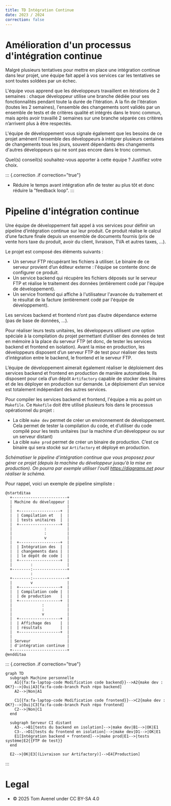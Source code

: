 ```yaml
---
title: TD Intégration Continue
date: 2023 / 2024
correction: false
---
```


# Amélioration d'un processus d'intégration continue

Malgré plusieurs tentatives pour mettre en place une intégration continue dans leur projet, une équipe fait appel à vos services car les tentatives se sont toutes soldées par un échec.

L'équipe vous apprend que les développeurs travaillent en itérations de 2 semaines : chaque développeur utilise une branche dédiée pour ses fonctionnalités pendant toute la durée de l’itération. A la fin de l’itération (toutes les 2 semaines), l'ensemble des changements sont validés par un ensemble de tests et de critères qualité et intégrés dans le tronc commun, mais après avoir travaillé 2 semaines sur une branche séparée ces critères n’arrivent plus à être respectés.

L'équipe de développement vous signale également que les besoins de ce projet amènent l'ensemble des développeurs à intégrer plusieurs centaines de changements tous les jours, souvent dépendants des changements d'autres développeurs qui ne sont pas encore dans le tronc commun.

Quel(s) conseil(s) souhaitez-vous apporter à cette équipe ? Justifiez votre choix. 

::: {.correction .if correction="true"}
- Réduire le temps avant intégration afin de tester au plus tôt et donc réduire la "feedback loop".
:::

# Pipeline d'intégration continue

Une équipe de développement fait appel à vos services pour définir un pipeline d’intégration continue sur leur produit. Ce produit réalise le calcul d’une facture finale depuis un ensemble de documents fournis (prix de vente hors taxe du produit, avoir du client, livraison, TVA et autres taxes, …). 

Le projet est composé des éléments suivants : 

- Un serveur FTP récupérant les fichiers à utiliser. Le binaire de ce serveur provient d’un éditeur externe : l'équipe se contente donc de configurer ce produit. 
- Un service backend qui récupère les fichiers déposés sur le serveur FTP et réalise le traitement des données (entièrement codé par l'équipe de développement).
- Un service frontend qui affiche à l'utilisateur l'avancée du traitement et le résultat de la facture (entièrement codé par l'équipe de développement).

Les services backend et frontend n’ont pas d’autre dépendance externe (pas de base de données, ...). 

Pour réaliser leurs tests unitaires, les développeurs utilisent une option spéciale à la compilation du projet permettant d’utiliser des données de test en mémoire à la place du serveur FTP (et donc, de tester les services backend et frontend en isolation). Avant la mise en production, les développeurs disposent d’un serveur FTP de test pour réaliser des tests d’intégration entre le backend, le frontend et le serveur FTP. 

L’équipe de développement aimerait également réaliser le déploiement des services backend et frontend en production de manière automatisée. Ils disposent pour cela d’un dépôt `Artifactory` capable de stocker des binaires et de les déployer en production sur demande. Le déploiement d’un service est totalement indépendant des autres services. 

Pour compiler les services backend et frontend, l'équipe a mis au point un `Makefile`. Ce `Makefile` doit être utilisé plusieurs fois dans le processus opérationnel du projet : 

- La cible `make dev` permet de créer un environnement de développement. Cela permet de tester la compilation du code, et d’utiliser du code compilé pour les tests unitaires (sur la machine d’un développeur ou sur un serveur distant) 
- La cible `make prod` permet de créer un binaire de production. C’est ce binaire qui sera stocké sur `Artifactory` et déployé en production. 

_Schématiser le pipeline d’intégration continue que vous proposez pour gérer ce projet (depuis la machine du développeur jusqu'à la mise en production). On pourra par exemple utiliser l'outil <https://diagrams.net> pour réaliser le schéma._

Pour rappel, voici un exemple de pipeline simpliste : 

```plantuml
@startditaa
  +------------------------+
  | Machine du développeur |
  |                        |
  |  +------------------+  |
  |  | Compilation et   |  |
  |  | tests unitaires  |  |
  |  +------------------+  |
  |              :         |
  |              :         |
  |              v         |
  |  +------------------+  |
  |  | Intégration des  |  |
  |  | changements dans |  |
  |  | le dépôt de code |  |
  |  +------------------+  |
  |        :               |
  +--------:---------------+
           :
  +--------:---------------+
  |        v               |
  |  +------------------+  |
  |  | Compilation code |  |
  |  | de production    |  |
  |  +------------------+  |
  |             :          |
  |             :          |
  |             v          |
  |  +------------------+  |
  |  | Affichage des    |  |
  |  | résultats        |  |
  |  +------------------+  |
  |                        |
  | Serveur                |
  | d'intégration continue |
  +------------------------+
@endditaa
```

::: {.correction .if correction="true"}
```mermaid
graph TD
  subgraph Machine personnelle
    A1{{fa:fa-laptop-code Modification code backend}}-->A2{make dev : OK?}-->|Oui|A3[fa:fa-code-branch Push répo backend]
    A2-->|Non|A1

    C1{{fa:fa-laptop-code Modification code frontend}}-->C2{make dev : OK?}-->|Oui|C3[fa:fa-code-branch Push répo frontend]
    C2-->|Non|C1
  end

  subgraph Serveur CI distant
    A3-.->B1[tests du backend en isolation]-->|make dev|B1-->|OK|E1
    C3-.->D1[tests du frontend en isolation]-->|make dev|D1-->|OK|E1
    E1[Intégration backend + frontend]-->|make prod|E1-->|tests système|E2{{FTP de test}}
  end

  E2-->|OK|E3[(Livraison sur Artifactory)]-->E4[Production]
```
:::

# Legal

- © 2025 Tom Avenel under CC  BY-SA 4.0
